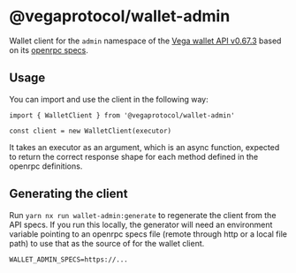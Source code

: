 # @vegaprotocol/wallet-admin

Wallet client for the `admin` namespace of the [Vega wallet API v0.67.3](https://github.com/vegaprotocol/vega/tree/develop/wallet/api) based on its [openrpc specs](https://github.com/vegaprotocol/vega/blob/develop/wallet/api/openrpc.json).

## Usage

You can import and use the client in the following way:

```
import { WalletClient } from '@vegaprotocol/wallet-admin'

const client = new WalletClient(executor)
```

It takes an executor as an argument, which is an async function, expected to return the correct response shape for each method defined in the openrpc definitions.

## Generating the client

Run `yarn nx run wallet-admin:generate` to regenerate the client from the API specs. If you run this locally, the generator will need an environment variable pointing to an openrpc specs file (remote through http or a local file path) to use that as the source of for the wallet client.

```
WALLET_ADMIN_SPECS=https://...
```
